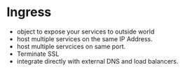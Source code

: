 # Ingress
- object to expose your services to outside world
- host multiple services on the same IP Address.
- host multiple servcices on same port. 
- Terminate SSL
- integrate directly with external DNS and load balancers.


